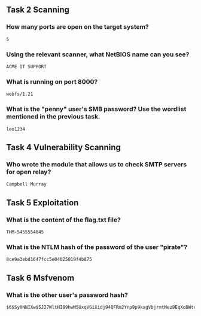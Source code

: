 ## Task 2  Scanning

### How many ports are open on the target system?
    5

### Using the relevant scanner, what NetBIOS name can you see?
    ACME IT SUPPORT

### What is running on port 8000?
    webfs/1.21

### What is the "penny" user's SMB password? Use the wordlist mentioned in the previous task.
    leo1234

## Task 4  Vulnerability Scanning

### Who wrote the module that allows us to check SMTP servers for open relay?
    Campbell Murray

## Task 5  Exploitation

### What is the content of the flag.txt file?
    THM-5455554845

### What is the NTLM hash of the password of the user "pirate"?
    8ce9a3ebd1647fcc5e04025019f4b875

## Task 6  Msfvenom

### What is the other user's password hash?
    $6$Sy0NNIXw$SJ27WltHI89hwM5UxqVGiXidj94QFRm2Ynp9p9kxgVbjrmtMez9EqXoDWtcQd8rf0tjc77hBFbWxjGmQCTbep0
